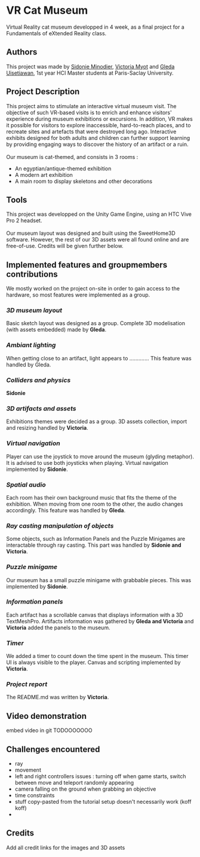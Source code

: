 
# VR Cat Museum

Virtual Reality cat museum developped in 4 week, as a final project for a Fundamentals of eXtended Reality class.

## Authors

This project was made by [Sidonie Minodier](https://github.com/shidowe), [Victoria Myot](https://github.com/vmfmyot) and [Gleda Uisetiawan](https://www.linkedin.com/in/gledaui/), 1st year HCI Master students at Paris-Saclay University.

## Project Description

This project aims to stimulate an interactive virtual museum visit. The objective of such VR-based visits is to enrich
and enhance visitors' experience during museum exhibitions or excursions. In addition, VR makes it
possible for visitors to explore inaccessible, hard-to-reach places, and to recreate sites and artefacts
that were destroyed long ago. Interactive exhibits designed for both adults and children can further
support learning by providing engaging ways to discover the history of an artifact or a ruin.
\
\
Our museum is cat-themed, and consists in 3 rooms :
- An egyptian/antique-themed exhibition
- A modern art exhibition
- A main room to display skeletons and other decorations

## Tools

This project was developped on the Unity Game Engine, using an HTC Vive Pro 2 headset. \
\
Our museum layout was designed and built using the SweetHome3D software. However, the rest of our 3D assets were all found online and are free-of-use. Credits will be given further below.


## Implemented features and groupmembers contributions

We mostly worked on the project on-site in order to gain access to the hardware, so most features were implemented as a group.

### _3D museum layout_
Basic sketch layout was designed as a group. Complete 3D modelisation (with assets embedded) made by **Gleda**.

### _Ambiant lighting_
When getting close to an artifact, light appears to ............. This feature was handled by Gleda.

### _Colliders and physics_
**Sidonie**

### _3D artifacts and assets_
Exhibitions themes were decided as a group. 3D assets collection, import and resizing handled by **Victoria**.

### _Virtual navigation_
Player can use the joystick to move around the museum (glyding metaphor). It is advised to use both joysticks when playing. Virtual navigation implemented by **Sidonie**.

### _Spatial audio_
Each room has their own background music that fits the theme of the exhibition. When moving from one room to the other, the audio changes accordingly. This feature was handled by **Gleda**.

### _Ray casting manipulation of objects_
Some objects, such as Information Panels and the Puzzle Minigames are interactable through ray casting. This part was handled by **Sidonie and Victoria**.

### _Puzzle minigame_
Our museum has a small puzzle minigame with grabbable pieces. This was implemented by **Sidonie**.

### _Information panels_
Each artifact has a scrollable canvas that displays information with a 3D TextMeshPro. Artifacts information was gathered by **Gleda and Victoria** and **Victoria** added the panels to the museum.


### _Timer_
We added a timer to count down the time spent in the museum. This timer UI is always visible to the player. Canvas and scripting implemented by **Victoria**.


### _Project report_
The README.md was written by **Victoria**.


## Video demonstration

embed video in git TODOOOOOOO



##  Challenges encountered

- ray
- movement
- left and right controllers issues : turning off when game starts,
switch between move and teleport randomly appearing
- camera falling on the ground when grabbing an objective
- time constraints
- stuff copy-pasted from the tutorial setup doesn't necessarily work (koff koff)
- 
## Credits

Add all credit links for the images and 3D assets
